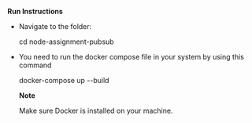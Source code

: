  **Run Instructions**

- Navigate to the folder:

  cd node-assignment-pubsub

- You need to run the docker compose file in your system by using this command

  docker-compose up --build

  **Note**

  Make sure Docker is installed on your machine.
